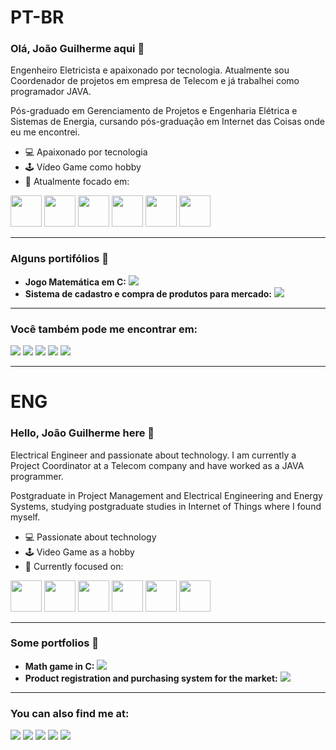 # PT-BR
### Olá, João Guilherme aqui 👋
Engenheiro Eletricista e apaixonado por tecnologia. Atualmente sou Coordenador de projetos em empresa de Telecom e já trabalhei como programador JAVA.

Pós-graduado em Gerenciamento de Projetos e Engenharia Elétrica e Sistemas de Energia, cursando pós-graduação em Internet das Coisas onde eu me encontrei.

- 💻 Apaixonado por tecnologia
- 🕹️ Vídeo Game como hobby
- 🧐 Atualmente focado em:

<div style="display: inline">
    <img width='50' height='50' src="https://cdn.jsdelivr.net/gh/devicons/devicon/icons/c/c-original.svg" />
    <img width='50' height='50' src="https://cdn.jsdelivr.net/gh/devicons/devicon/icons/csharp/csharp-original.svg" />
    <img width='50' height='50' src="https://cdn.jsdelivr.net/gh/devicons/devicon/icons/cplusplus/cplusplus-original.svg" />
    <img width='50' height='50' src="https://cdn.jsdelivr.net/gh/devicons/devicon/icons/arduino/arduino-original-wordmark.svg" />
    <img width='50' height='50' src="https://cdn.jsdelivr.net/gh/devicons/devicon/icons/linux/linux-original.svg" />
    <img width='50' height='50' src="https://cdn.jsdelivr.net/gh/devicons/devicon/icons/git/git-original.svg" />
</div>

---
### Alguns portifólios 📑
- **Jogo Matemática em C:**
<a href="https://github.com/Joao-gui/C1-Game.git"><img src="https://img.shields.io/badge/git-%23F05033.svg?style=for-the-badge&logo=git&logoColor=white"></a>
- **Sistema de cadastro e compra de produtos para mercado:**
<a href="https://github.com/Joao-gui/C2-Mercado.git"><img src="https://img.shields.io/badge/git-%23F05033.svg?style=for-the-badge&logo=git&logoColor=white"></a>

---

### Você também pode me encontrar em:
<a href="https://www.linkedin.com/in/joao-guilherme-pellacani/"><img src="https://img.shields.io/badge/linkedin-%230077B5.svg?style=for-the-badge&logo=linkedin&logoColor=white"></a>
<a href="https://www.instagram.com/jaum.gui001/"><img src="https://img.shields.io/badge/Instagram-%23E4405F.svg?style=for-the-badge&logo=Instagram&logoColor=white"></a>
<a href="https://www.facebook.com/joao.guilherme.58555"><img src="https://img.shields.io/badge/Facebook-%231877F2.svg?style=for-the-badge&logo=Facebook&logoColor=white"></a>
<a href="eng.joaopellacani@gmail.com"><img src="https://img.shields.io/badge/Gmail-D14836?style=for-the-badge&logo=gmail&logoColor=white"></a>
<a href="https://twitter.com/Joao201021"><img src="https://img.shields.io/badge/Twitter-%231DA1F2.svg?style=for-the-badge&logo=Twitter&logoColor=white"></a>


---

# ENG
### Hello, João Guilherme here 👋
Electrical Engineer and passionate about technology. I am currently a Project Coordinator at a Telecom company and have worked as a JAVA programmer.

Postgraduate in Project Management and Electrical Engineering and Energy Systems, studying postgraduate studies in Internet of Things where I found myself.

- 💻 Passionate about technology
- 🕹️ Video Game as a hobby
- 🧐 Currently focused on:

<div style="display: inline">
    <img width='50' height='50' src="https://cdn.jsdelivr.net/gh/devicons/devicon/icons/c/c-original.svg" />
    <img width='50' height='50' src="https://cdn.jsdelivr.net/gh/devicons/devicon/icons/csharp/csharp-original.svg" />
    <img width='50' height='50' src="https://cdn.jsdelivr.net/gh/devicons/devicon/icons/cplusplus/cplusplus-original.svg" />
    <img width='50' height='50' src="https://cdn.jsdelivr.net/gh/devicons/devicon/icons/arduino/arduino-original-wordmark.svg" />
    <img width='50' height='50' src="https://cdn.jsdelivr.net/gh/devicons/devicon/icons/linux/linux-original.svg" />
    <img width='50' height='50' src="https://cdn.jsdelivr.net/gh/devicons/devicon/icons/git/git-original.svg" />
</div>

---
### Some portfolios 📑
- **Math game in C:**
<a href="https://github.com/Joao-gui/C1-Game.git"><img src="https://img.shields.io/badge/git-%23F05033.svg?style=for-the-badge&logo=git&logoColor=white"></a>
- **Product registration and purchasing system for the market:**
<a href="https://github.com/Joao-gui/C2-Mercado.git"><img src="https://img.shields.io/badge/git-%23F05033.svg?style=for-the-badge&logo=git&logoColor=white"></a>

---

### You can also find me at:
<a href="https://www.linkedin.com/in/joao-guilherme-pellacani/"><img src="https://img.shields.io/badge/linkedin-%230077B5.svg?style=for-the-badge&logo=linkedin&logoColor=white"></a>
<a href="https://www.instagram.com/jaum.gui001/"><img src="https://img.shields.io/badge/Instagram-%23E4405F.svg?style=for-the-badge&logo=Instagram&logoColor=white"></a>
<a href="https://www.facebook.com/joao.guilherme.58555"><img src="https://img.shields.io/badge/Facebook-%231877F2.svg?style=for-the-badge&logo=Facebook&logoColor=white"></a>
<a href="eng.joaopellacani@gmail.com"><img src="https://img.shields.io/badge/Gmail-D14836?style=for-the-badge&logo=gmail&logoColor=white"></a>
<a href="https://twitter.com/Joao201021"><img src="https://img.shields.io/badge/Twitter-%231DA1F2.svg?style=for-the-badge&logo=Twitter&logoColor=white"></a>
